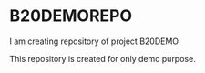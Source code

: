 # B20DEMOREPO
I am creating repository of project B20DEMO


This repository is created for only demo purpose.
